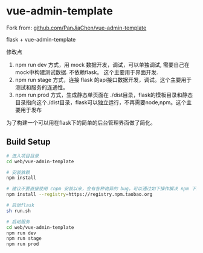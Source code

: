 # vue-admin-template

Fork from: [github.com/PanJiaChen/vue-admin-template](https://github.com/PanJiaChen/vue-admin-template)

flask + vue-admin-template

修改点
1. npm run dev 方式，用 mock 数据开发，调试，可以单独调试, 需要自己在mock中构建测试数据. 不依赖flask。 这个主要用于界面开发.
1. npm run stage 方式，连接 flask 的api接口数据开发，调试。这个主要用于测试和服务的连通性。
1. npm run prod  方式，生成静态单页面在 ./dist目录，flask的模板目录和静态目录指向这个./dist目录，flask可以独立运行，不再需要node,npm。这个主要用于发布

为了构建一个可以用在flask下的简单的后台管理界面做了简化。

## Build Setup

```bash
# 进入项目目录
cd web/vue-admin-template

# 安装依赖
npm install

# 建议不要直接使用 cnpm 安装以来，会有各种诡异的 bug。可以通过如下操作解决 npm 下载速度慢的问题
npm install --registry=https://registry.npm.taobao.org

# 启动flask
sh run.sh

# 启动服务
cd web/vue-admin-template
npm run dev
npm run stage
npm run prod  
```

